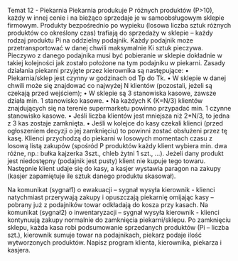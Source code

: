 Temat 12 - Piekarnia Piekarnia produkuje P różnych produktów (P>10), każdy w innej cenie i na bieżąco sprzedaje je w samoobsługowym sklepie firmowym. Produkty bezpośrednio po wypieku (losowa liczba sztuk różnych produktów co określony czas) trafiają do sprzedaży w sklepie – każdy rodzaj produktu Pi na oddzielny podajnik. Każdy podajnik może przetransportować w danej chwili maksymalnie Ki sztuk pieczywa. Pieczywo z danego podajnika musi być pobieranie w sklepie dokładnie w takiej kolejności jak zostało położone na tym podajniku w piekarni. Zasady działania piekarni przyjęte przez kierownika są następujące: • Piekarnia/sklep jest czynny w godzinach od Tp do Tk. • W sklepie w danej chwili może się znajdować co najwyżej N klientów (pozostali, jeżeli są czekają przed wejściem); • W sklepie są 3 stanowiska kasowe, zawsze działa min. 1 stanowisko kasowe. • Na każdych K (K=N/3) klientów znajdujących się na terenie supermarketu powinno przypadać min. 1 czynne stanowisko kasowe. • Jeśli liczba klientów jest mniejsza niż 2*N/3, to jedna z 3 kas zostaje zamknięta. • Jeśli w kolejce do kasy czekali klienci (przed ogłoszeniem decyzji o jej zamknięciu) to powinni zostać obsłużeni przez tę kasę. Klienci przychodzą do piekarni w losowych momentach czasu z losową listą zakupów (spośród P produktów każdy klient wybiera min. dwa różne, np.: bułka kajzerka 3szt., chleb żytni 1 szt., …). Jeżeli dany produkt jest niedostępny (podajnik jest pusty) klient nie kupuje tego towaru. Następnie klient udaje się do kasy, a kasjer wystawia paragon na zakupy (kasjer zapamiętuje ile sztuk danego produktu skasował).

Na komunikat (sygnał1) o ewakuacji – sygnał wysyła kierownik - klienci natychmiast przerywają zakupy i opuszczają piekarnię omijając kasy – pobrany już z podajników towar odkładają do kosza przy kasach. Na komunikat (sygnał2) o inwentaryzacji – sygnał wysyła kierownik - klienci kontynuują zakupy normalnie do zamknięcia piekarni/sklepu. Po zamknięciu sklepu, każda kasa robi podsumowanie sprzedanych produktów (Pi – liczba szt.), kierownik sumuje towar na podajnikach, piekarz podaje ilość wytworzonych produktów. Napisz program klienta, kierownika, piekarza i kasjera.

